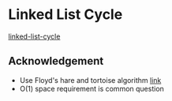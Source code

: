 # Linked List Cycle
[linked-list-cycle](https://leetcode.com/problems/linked-list-cycle)

## Acknowledgement
- Use Floyd's hare and tortoise algorithm [link](https://en.wikipedia.org/wiki/Cycle_detection)
- O(1) space requirement is common question
